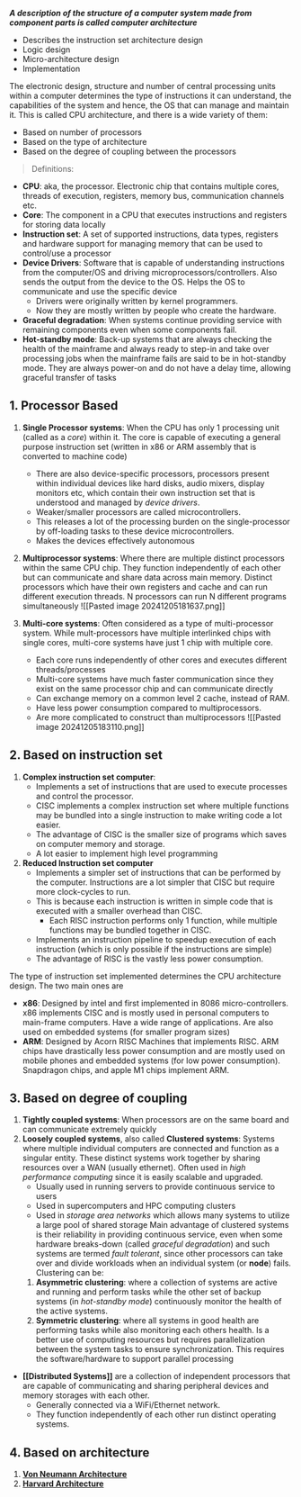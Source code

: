  ***A description of the structure of a computer system made from component parts is called computer architecture***
 - Describes the instruction set architecture design
 - Logic design
 - Micro-architecture design
 - Implementation

The electronic design, structure and number of central processing units within a computer determines the type of instructions it can understand, the capabilities of the system and hence, the OS that can manage and maintain it. This is called CPU architecture, and there is a wide variety of them:
- Based on number of processors
- Based on the type of architecture
- Based on the degree of coupling between the processors

>Definitions:

- **CPU**: aka, the processor. Electronic chip that contains multiple cores, threads of execution, registers, memory bus, communication channels etc.
- **Core**: The component in a CPU that executes instructions and registers for storing data locally
- **Instruction set**: A set of supported instructions, data types, registers and hardware support for managing memory that can be used to control/use a processor
- **Device Drivers**: Software that is capable of understanding instructions from the computer/OS and driving microprocessors/controllers. Also sends the output from the device to the OS. Helps the OS to communicate and use the specific device
	- Drivers were originally written by kernel programmers.
	- Now they are mostly written by people who create the hardware.
- **Graceful degradation**: When systems continue providing service with remaining components even when some components fail.
- **Hot-standby mode**: Back-up systems that are always checking the health of the mainframe and always ready to step-in and take over processing jobs when the mainframe fails are said to be in hot-standby mode. They are always power-on and do not have a delay time, allowing graceful transfer of tasks
## 1. Processor Based
1. **Single Processor systems**: When the CPU has only 1 processing unit (called as a *core*) within it.  The core is capable of executing a general purpose instruction set (written in x86 or ARM assembly that is converted to machine code)
	- There are also device-specific processors, processors present within individual devices like hard disks, audio mixers, display monitors etc, which contain their own instruction set that is understood and managed by *device drivers*.
	- Weaker/smaller processors are called microcontrollers.
	- This releases a lot of the processing burden on the single-processor by off-loading tasks to these device microcontrollers.
	- Makes the devices effectively autonomous
2. **Multiprocessor systems**: Where there are multiple distinct processors within the same CPU chip. They function independently of each other but can communicate and share data across main memory. Distinct processors which have their own registers and cache and can run different execution threads. N processors can run N different programs simultaneously
![[Pasted image 20241205181637.png]]

3. **Multi-core systems**: Often considered as a type of multi-processor system. While mult-processors have multiple interlinked chips with single cores, multi-core systems have just 1 chip with multiple core. 
	-  Each core runs independently of other cores and executes different threads/processes
	- Multi-core systems have much faster communication since they exist on the same processor chip and can communicate directly
	- Can exchange memory on a common level 2 cache, instead of RAM.
	- Have less power consumption compared to multiprocessors. 
	- Are more complicated to construct than multiprocessors
![[Pasted image 20241205183110.png]]

## 2. Based on instruction set
1. **Complex instruction set computer**:
	- Implements a set of instructions that are used to execute processes and control the processor. 
	- CISC implements a complex instruction set where multiple functions may be bundled into a single instruction to make writing code a lot easier.
	- The advantage of CISC is the smaller size of programs which saves on computer memory and storage.
	- A lot easier to implement high level programming
1. **Reduced Instruction set computer**
	- Implements a simpler set of instructions that can be performed by the computer. Instructions are a lot simpler that CISC but require more clock-cycles to run. 
	- This is because each instruction is written in simple code that is executed with a smaller overhead than CISC.
		- Each RISC instruction performs only 1 function, while multiple functions may be bundled together in CISC.
	- Implements an instruction pipeline to speedup execution of each instruction (which is only possible if the instructions are simple)
	- The advantage of RISC is the vastly less power consumption.

The type of instruction set implemented determines the CPU architecture design. The two main ones are
- **x86**: Designed by intel and first implemented in 8086 micro-controllers. x86 implements CISC and is mostly used in personal computers to main-frame computers. Have a wide range of applications. Are also used on embedded systems (for smaller program sizes)
- **ARM**: Designed by Acorn RISC Machines that implements RISC. ARM chips have drastically less power consumption and are mostly used on mobile phones and embedded systems (for low power consumption). Snapdragon chips, and apple M1 chips implement ARM.

## 3. Based on degree of coupling
1. **Tightly coupled systems**: When processors are on the same board and can communicate extremely quickly
2. **Loosely coupled systems**, also called **Clustered systems**: Systems where multiple individual computers are connected and function as a singular entity. These distinct systems work together by sharing resources over a WAN  (usually ethernet). Often used in *high performance computing* since it is easily scalable and upgraded.
	- Usually used in running servers to provide continuous service to users
	- Used in supercomputers and HPC computing clusters
	- Used in *storage area networks* which allows many systems to utilize a large pool of shared storage
	Main advantage of clustered systems is their reliability in providing continuous service, even when some hardware breaks-down (called *graceful degradation*) and such systems are termed *fault tolerant*, since other processors can take over and divide workloads when an individual system (or **node**) fails.
	Clustering can be:
	1. **Asymmetric clustering**: where a collection of systems are active and running and perform tasks while the other set of backup systems (in *hot-standby mode*) continuously monitor the health of the active systems. 
	2. **Symmetric clustering**: where all systems in good health are performing tasks while also monitoring each others health. Is a better use of computing resources but requires parallelization between the system tasks to ensure synchronization. This requires the software/hardware to support parallel processing

- **[[Distributed Systems]]** are a collection of independent processors that are capable of communicating and sharing peripheral devices and memory storages with each other.
	- Generally connected via a WiFi/Ethernet network.
	- They function independently of each other run distinct operating systems.

## 4. Based on architecture
1. [**Von Neumann Architecture**](https://en.wikipedia.org/wiki/Von_Neumann_architecture#von_Neumann_bottleneck)
2. [**Harvard Architecture**](https://en.wikipedia.org/wiki/Harvard_architecture)

